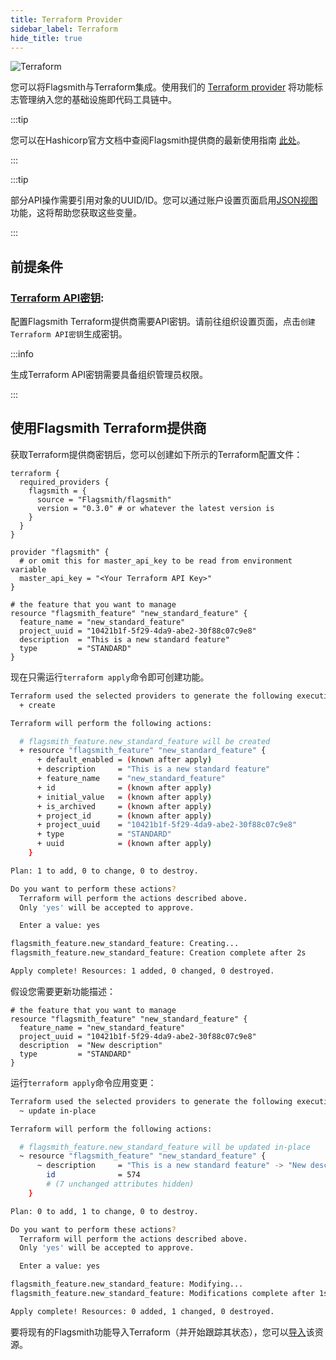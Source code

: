 ```yaml
---
title: Terraform Provider
sidebar_label: Terraform
hide_title: true
---
```


![Terraform](/img/integrations/terraform/terraform-logo.svg)

您可以将Flagsmith与Terraform集成。使用我们的
[Terraform provider](https://registry.terraform.io/providers/Flagsmith/flagsmith) 将功能标志管理纳入您的基础设施即代码工具链中。

:::tip

您可以在Hashicorp官方文档中查阅Flagsmith提供商的最新使用指南
[此处](https://registry.terraform.io/providers/Flagsmith/flagsmith/latest/docs)。

:::

:::tip

部分API操作需要引用对象的UUID/ID。您可以通过账户设置页面启用[JSON视图](../clients/rest.md#json-view)功能，这将帮助您获取这些变量。

:::

## 前提条件

### [Terraform API密钥](../advanced-use/system-administration.md#terraform-api-keys-for-organisations):

配置Flagsmith Terraform提供商需要API密钥。请前往组织设置页面，点击`创建Terraform API密钥`生成密钥。

:::info

生成Terraform API密钥需要具备组织管理员权限。

:::

## 使用Flagsmith Terraform提供商

获取Terraform提供商密钥后，您可以创建如下所示的Terraform配置文件：

```hcl
terraform {
  required_providers {
    flagsmith = {
      source = "Flagsmith/flagsmith"
      version = "0.3.0" # or whatever the latest version is
    }
  }
}

provider "flagsmith" {
  # or omit this for master_api_key to be read from environment variable
  master_api_key = "<Your Terraform API Key>"
}

# the feature that you want to manage
resource "flagsmith_feature" "new_standard_feature" {
  feature_name = "new_standard_feature"
  project_uuid = "10421b1f-5f29-4da9-abe2-30f88c07c9e8"
  description  = "This is a new standard feature"
  type         = "STANDARD"
}

```

现在只需运行`terraform apply`命令即可创建功能。

```bash
Terraform used the selected providers to generate the following execution plan. Resource actions are indicated with the following symbols:
  + create

Terraform will perform the following actions:

  # flagsmith_feature.new_standard_feature will be created
  + resource "flagsmith_feature" "new_standard_feature" {
      + default_enabled = (known after apply)
      + description     = "This is a new standard feature"
      + feature_name    = "new_standard_feature"
      + id              = (known after apply)
      + initial_value   = (known after apply)
      + is_archived     = (known after apply)
      + project_id      = (known after apply)
      + project_uuid    = "10421b1f-5f29-4da9-abe2-30f88c07c9e8"
      + type            = "STANDARD"
      + uuid            = (known after apply)
    }

Plan: 1 to add, 0 to change, 0 to destroy.

Do you want to perform these actions?
  Terraform will perform the actions described above.
  Only 'yes' will be accepted to approve.

  Enter a value: yes

flagsmith_feature.new_standard_feature: Creating...
flagsmith_feature.new_standard_feature: Creation complete after 2s

Apply complete! Resources: 1 added, 0 changed, 0 destroyed.
```

假设您需要更新功能描述：

```hcl
# the feature that you want to manage
resource "flagsmith_feature" "new_standard_feature" {
  feature_name = "new_standard_feature"
  project_uuid = "10421b1f-5f29-4da9-abe2-30f88c07c9e8"
  description  = "New description"
  type         = "STANDARD"
}
```

运行`terraform apply`命令应用变更：

```bash
Terraform used the selected providers to generate the following execution plan. Resource actions are indicated with the following symbols:
  ~ update in-place

Terraform will perform the following actions:

  # flagsmith_feature.new_standard_feature will be updated in-place
  ~ resource "flagsmith_feature" "new_standard_feature" {
      ~ description     = "This is a new standard feature" -> "New description"
        id              = 574
        # (7 unchanged attributes hidden)
    }

Plan: 0 to add, 1 to change, 0 to destroy.

Do you want to perform these actions?
  Terraform will perform the actions described above.
  Only 'yes' will be accepted to approve.

  Enter a value: yes

flagsmith_feature.new_standard_feature: Modifying...
flagsmith_feature.new_standard_feature: Modifications complete after 1s

Apply complete! Resources: 0 added, 1 changed, 0 destroyed.
```

要将现有的Flagsmith功能导入Terraform（并开始跟踪其状态），您可以[导入](https://registry.terraform.io/providers/Flagsmith/flagsmith/latest/docs/resources/feature#import)该资源。